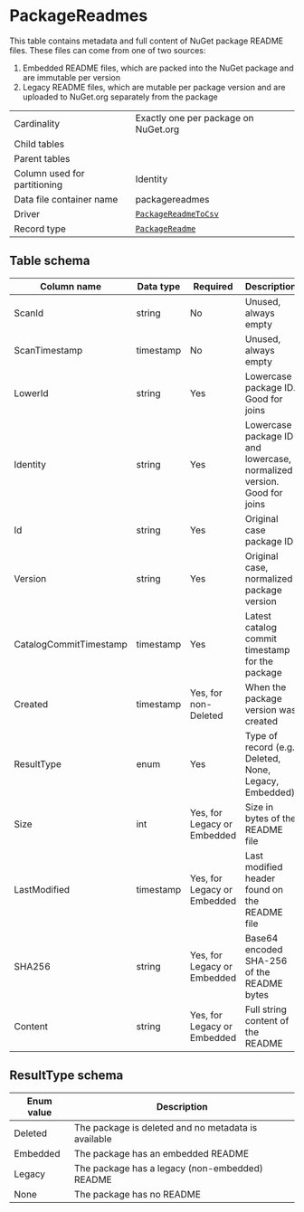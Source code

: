 # PackageReadmes

This table contains metadata and full content of NuGet package README files. These files can come from one of two sources:

1. Embedded README files, which are packed into the NuGet package and are immutable per version
1. Legacy README files, which are mutable per package version and are uploaded to NuGet.org separately from the package

|                              |                                                                                                   |
| ---------------------------- | ------------------------------------------------------------------------------------------------- |
| Cardinality                  | Exactly one per package on NuGet.org                                                              |
| Child tables                 |                                                                                                   |
| Parent tables                |                                                                                                   |
| Column used for partitioning | Identity                                                                                          |
| Data file container name     | packagereadmes                                                                                    |
| Driver                       | [`PackageReadmeToCsv`](../drivers/PackageReadmeToCsv.md)                                          |
| Record type                  | [`PackageReadme`](../../src/Worker.Logic/CatalogScan/Drivers/PackageReadmeToCsv/PackageReadme.cs) |

## Table schema

| Column name            | Data type | Required                    | Description                                                            |
| ---------------------- | --------- | --------------------------- | ---------------------------------------------------------------------- |
| ScanId                 | string    | No                          | Unused, always empty                                                   |
| ScanTimestamp          | timestamp | No                          | Unused, always empty                                                   |
| LowerId                | string    | Yes                         | Lowercase package ID. Good for joins                                   |
| Identity               | string    | Yes                         | Lowercase package ID and lowercase, normalized version. Good for joins |
| Id                     | string    | Yes                         | Original case package ID                                               |
| Version                | string    | Yes                         | Original case, normalized package version                              |
| CatalogCommitTimestamp | timestamp | Yes                         | Latest catalog commit timestamp for the package                        |
| Created                | timestamp | Yes, for non-Deleted        | When the package version was created                                   |
| ResultType             | enum      | Yes                         | Type of record (e.g. Deleted, None, Legacy, Embedded)                  |
| Size                   | int       | Yes, for Legacy or Embedded | Size in bytes of the README file                                       |
| LastModified           | timestamp | Yes, for Legacy or Embedded | Last modified header found on the README file                          |
| SHA256                 | string    | Yes, for Legacy or Embedded | Base64 encoded SHA-256 of the README bytes                             |
| Content                | string    | Yes, for Legacy or Embedded | Full string content of the README                                      |

## ResultType schema

| Enum value | Description                                         |
| ---------- | --------------------------------------------------- |
| Deleted    | The package is deleted and no metadata is available |
| Embedded   | The package has an embedded README                  |
| Legacy     | The package has a legacy (non-embedded) README      |
| None       | The package has no README                           |
